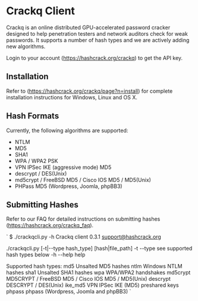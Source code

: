 Crackq Client
=============

Crackq is an online distributed GPU-accelerated password cracker designed to
help penetration testers and network auditors check for weak passwords. It
supports a number of hash types and we are actively adding new algorithms.

Login to your account (https://hashcrack.org/crackq) to get the API key.

Installation
-----------

Refer to (https://hashcrack.org/crackq/page?n=install) for complete
installation instructions for Windows, Linux and OS X.

Hash Formats
------------

Currently, the following algorithms are supported:

* NTLM
* MD5
* SHA1
* WPA / WPA2 PSK
* VPN IPSec IKE (aggressive mode) MD5
* descrypt / DES(Unix)
* md5crypt / FreeBSD MD5 / Cisco IOS MD5 / MD5(Unix)
* PHPass MD5 (Wordpress, Joomla, phpBB3)

Submitting Hashes
-----------------

Refer to our FAQ for detailed instructions on submitting hashes
(https://hashcrack.org/crackq_faq).

`
$ ./crackqcli.py -h
Crackq client 0.3.1
support@hashcrack.org

./crackqcli.py [-t|--type hash_type] [hash|file_path]
-t --type        see supported hash types below
-h --help        help

Supported hash types:
md5              Unsalted MD5 hashes
ntlm             Windows NTLM hashes
sha1             Unsalted SHA1 hashes
wpa              WPA/WPA2 handshakes
md5crypt         MD5CRYPT / FreeBSD MD5 / Cisco IOS MD5 / MD5(Unix)
descrypt         DESCRYPT / DES(Unix)
ike_md5          VPN IPSec IKE (MD5) preshared keys
phpass           phpass (Wordpress, Joomla and phpBB3)
`
